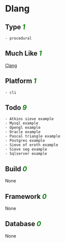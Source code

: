 # Dlang

## Type <i style='color:green;'>1</i>
	- procedural
## Much Like <i style='color:green;'>1</i>
[Clang](CLANG.md)
## Platform <i style='color:green;'>1</i>
	- cli
## Todo <i style='color:green;'>9</i>
	- Atkins sieve example
	- Mysql example
	- Opengl example
	- Oracle example
	- Pascal triangle example
	- Postgres example
	- Sieve of eroth example
	- Sieve seg example
	- Sqlserver example
## Build <i style='color:green;'>0</i>
None
## Framework <i style='color:green;'>0</i>
None
## Database <i style='color:green;'>0</i>
None